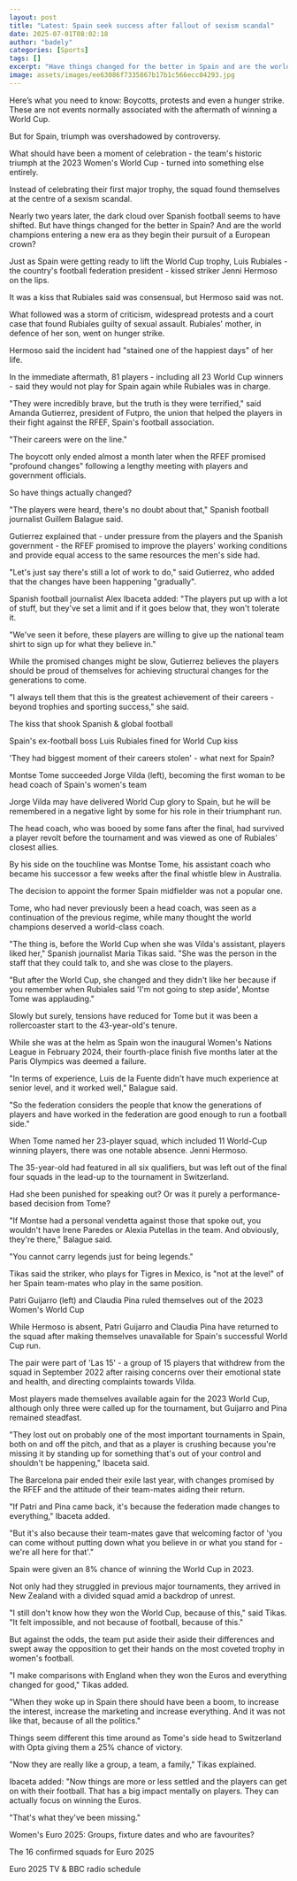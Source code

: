 ```yaml
---
layout: post
title: "Latest: Spain seek success after fallout of sexism scandal"
date: 2025-07-01T08:02:18
author: "badely"
categories: [Sports]
tags: []
excerpt: "Have things changed for the better in Spain and are the world champions entering a new era as they begin their pursuit of a European crown?"
image: assets/images/ee63086f7335867b17b1c566ecc04293.jpg
---
```


Here’s what you need to know: Boycotts, protests and even a hunger strike. These are not events normally associated with the aftermath of winning a World Cup.

But for Spain, triumph was overshadowed by controversy.

What should have been a moment of celebration - the team's historic triumph at the 2023 Women's World Cup - turned into something else entirely.

Instead of celebrating their first major trophy, the squad found themselves at the centre of a sexism scandal.

Nearly two years later, the dark cloud over Spanish football seems to have shifted. But have things changed for the better in Spain? And are the world champions entering a new era as they begin their pursuit of a European crown?

Just as Spain were getting ready to lift the World Cup trophy, Luis Rubiales - the country's football federation president - kissed striker Jenni Hermoso on the lips.

It was a kiss that Rubiales said was consensual, but Hermoso said was not.

What followed was a storm of criticism, widespread protests and a court case that found Rubiales guilty of sexual assault. Rubiales' mother, in defence of her son, went on hunger strike.

Hermoso said the incident had "stained one of the happiest days" of her life.

In the immediate aftermath, 81 players - including all 23 World Cup winners - said they would not play for Spain again while Rubiales was in charge.

"They were incredibly brave, but the truth is they were terrified," said Amanda Gutierrez, president of Futpro, the union that helped the players in their fight against the RFEF, Spain's football association. 

"Their careers were on the line." 

The boycott only ended almost a month later when the RFEF promised "profound changes" following a lengthy meeting with players and government officials.

So have things actually changed?

"The players were heard, there's no doubt about that," Spanish football journalist Guillem Balague said.

Gutierrez explained that - under pressure from the players and the Spanish government - the RFEF promised to improve the players' working conditions and  provide equal access to the same resources the men's side had.

"Let's just say there's still a lot of work to do," said Gutierrez, who added that the changes have been happening "gradually".

Spanish football journalist Alex Ibaceta added: "The players put up with a lot of stuff, but they've set a limit and if it goes below that, they won't tolerate it.

"We've seen it before, these players are willing to give up the national team shirt to sign up for what they believe in."

While the promised changes might be slow, Gutierrez believes the players should be proud of themselves for achieving structural changes for the generations to come.

"I always tell them that this is the greatest achievement of their careers - beyond trophies and sporting success," she said.

The kiss that shook Spanish & global football

Spain's ex-football boss Luis Rubiales fined for World Cup kiss

'They had biggest moment of their careers stolen' - what next for Spain?

Montse Tome succeeded Jorge Vilda (left), becoming the first woman to be head coach of Spain's women's team

Jorge Vilda may have delivered World Cup glory to Spain, but he will be remembered in a negative light by some for his role in their triumphant run.

The head coach, who was booed by some fans after the final, had survived a player revolt before the tournament and was viewed as one of Rubiales' closest allies.

By his side on the touchline was Montse Tome, his assistant coach who became his successor a few weeks after the final whistle blew in Australia.

The decision to appoint the former Spain midfielder was not a popular one. 

Tome, who had never previously been a head coach, was seen as a continuation of the previous regime, while many thought the world champions deserved a world-class coach.

"The thing is, before the World Cup when she was Vilda's assistant, players liked her," Spanish journalist Maria Tikas said. "She was the person in the staff that they could talk to, and she was close to the players. 

"But after the World Cup, she changed and they didn't like her because if you remember when Rubiales said 'I'm not going to step aside', Montse Tome was applauding."

Slowly but surely, tensions have reduced for Tome but it was been a rollercoaster start to the 43-year-old's tenure. 

While she was at the helm as Spain won the inaugural Women's Nations League in February 2024, their fourth-place finish five months later at the Paris Olympics was deemed a failure.

"In terms of experience, Luis de la Fuente didn't have much experience at senior level, and it worked well," Balague said.

"So the federation considers the people that know the generations of players and have worked in the federation are good enough to run a football side."

When Tome named her 23-player squad, which included 11 World-Cup winning players, there was one notable absence. Jenni Hermoso.

The 35-year-old had featured in all six qualifiers, but was left out of the final four squads in the lead-up to the tournament in Switzerland.

Had she been punished for speaking out? Or was it purely a performance-based decision from Tome?

"If Montse had a personal vendetta against those that spoke out, you wouldn't have Irene Paredes or Alexia Putellas in the team. And obviously, they're there," Balague said.

"You cannot carry legends just for being legends."

Tikas said the striker, who plays for Tigres in Mexico, is "not at the level" of her Spain team-mates who play in the same position.

Patri Guijarro (left) and Claudia Pina ruled themselves out of the 2023 Women's World Cup

While Hermoso is absent, Patri Guijarro and Claudia Pina have returned to the squad after making themselves unavailable for Spain's successful World Cup run.

The pair were part of 'Las 15' - a group of 15 players that withdrew from the squad in September 2022 after raising concerns over their emotional state and health, and directing complaints towards Vilda.

Most players made themselves available again for the 2023 World Cup, although only three were called up for the tournament, but Guijarro and Pina remained steadfast.

"They lost out on probably one of the most important tournaments in Spain, both on and off the pitch, and that as a player is crushing because you're missing it by standing up for something that's out of your control and shouldn't be happening," Ibaceta said.

The Barcelona pair ended their exile last year, with changes promised by the RFEF and the attitude of their team-mates aiding their return.

"If Patri and Pina came back, it's because the federation made changes to everything," Ibaceta added.

"But it's also because their team-mates gave that welcoming factor of 'you can come without putting down what you believe in or what you stand for - we're all here for that'."

Spain were given an 8% chance of winning the World Cup in 2023.

Not only had they struggled in previous major tournaments, they arrived in New Zealand with a divided squad amid a backdrop of unrest.

"I still don't know how they won the World Cup, because of this," said Tikas. "It felt impossible, and not because of football, because of this."

But against the odds, the team put aside their aside their differences and swept away the opposition to get their hands on the most coveted trophy in women's football.

"I make comparisons with England when they won the Euros and everything changed for good," Tikas added.

"When they woke up in Spain there should have been a boom, to increase the interest, increase the marketing and increase everything. And it was not like that, because of all the politics."

Things seem different this time around as Tome's side head to Switzerland with Opta giving them a 25% chance of victory.

"Now they are really like a group, a team, a family," Tikas explained.

Ibaceta added: "Now things are more or less settled and the players can get on with their football. That has a big impact mentally on players. They can actually focus on winning the Euros. 

"That's what they've been missing."

Women's Euro 2025: Groups, fixture dates and who are favourites?

The 16 confirmed squads for Euro 2025

Euro 2025 TV & BBC radio schedule

